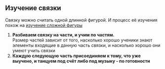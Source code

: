 ## Изучение связки
Связку можно считать одной длинной фигурой. И процесс её изучения похож на [изучение сложной фигуры](001aИзучениеновогоэлемента.md)
1. **Разбиваем связку на части, и учим по частям.**<br>Размер частей зависит от того, насколько хорошо ученики знают элементы входящие в данную часть связки, и насколько хорошо они умеют учить связки
2. **Каждую следующую часть присоединяем к тому, что уже выучено, и танцуем под счёт либо под музыку - по готовности**
